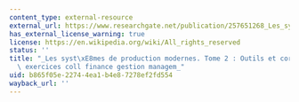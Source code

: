 ```yaml
---
content_type: external-resource
external_url: https://www.researchgate.net/publication/257651268_Les_systemes_de_production_modernes_Tome_2_Outils_et_corriges_des_exercices
has_external_license_warning: true
license: https://en.wikipedia.org/wiki/All_rights_reserved
status: ''
title: "_Les syst\xE8mes de production modernes. Tome 2 : Outils et corrig\xE9s des\
  \ exercices coll finance gestion managem_"
uid: b865f05e-2274-4ea1-b4e8-7278ef2fd554
wayback_url: ''
---
```

